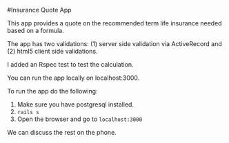 #Insurance Quote App

This app provides a quote on the recommended term life insurance needed based on a formula.

The app has two validations: (1) server side validation via ActiveRecord and (2) html5 client side validations.

I added an Rspec test to test the calculation.

You can run the app locally on localhost:3000.

To run the app do the following:
1. Make sure you have postgresql installed.
2. `rails s`
3. Open the browser and go to `localhost:3000`

We can discuss the rest on the phone.
